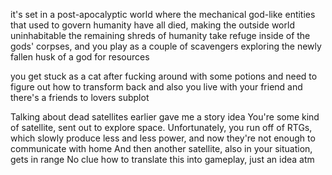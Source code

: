 it's set in a post-apocalyptic world where the mechanical god-like entities that used to govern humanity have all died, making the outside world uninhabitable
the remaining shreds of humanity take refuge inside of the gods' corpses, and you play as a couple of scavengers exploring the newly fallen husk of a god for resources

you get stuck as a cat after fucking around with some potions and need to figure out how to transform back
and also you live with your friend and there's a friends to lovers subplot

Talking about dead satellites earlier gave me a story idea
You're some kind of satellite, sent out to explore space. Unfortunately, you run off of RTGs, which slowly produce less and less power, and now they're not enough to communicate with home
And then another satellite, also in your situation, gets in range
No clue how to translate this into gameplay, just an idea atm